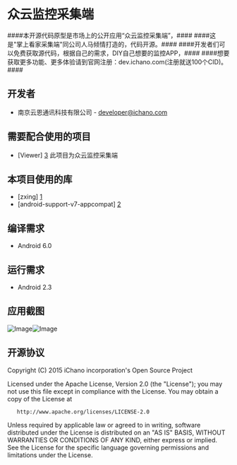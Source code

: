 众云监控采集端
===

####本开源代码原型是市场上的公开应用“众云监控采集端”，####
####这是"掌上看家采集端"同公司人马倾情打造的，代码开源。####
####开发者们可以免费获取源代码，根据自己的需求，DIY自己想要的监控APP，####
####想要获取更多功能、更多体验请到官网注册：dev.ichano.com(注册就送100个CID)。####


开发者
------------
* 南京云恩通讯科技有限公司 - <developer@ichano.com>


需要配合使用的项目
-----
* [Viewer] [3] 此项目为众云监控采集端


本项目使用的库
------------------------------
* [zxing] [1]
* [android-support-v7-appcompat] [2]

编译需求
------------------------------
* Android 6.0

运行需求
------------------------------
* Android 2.3


应用截图
-----------
![Image](screenshot1.png)![Image](screenshot2.png)

开源协议
-------

  Copyright (C) 2015 iChano incorporation's Open Source Project
 
  Licensed under the Apache License, Version 2.0 (the "License");
  you may not use this file except in compliance with the License.
  You may obtain a copy of the License at
 
       http://www.apache.org/licenses/LICENSE-2.0
 
  Unless required by applicable law or agreed to in writing, software
  distributed under the License is distributed on an "AS IS" BASIS,
  WITHOUT WARRANTIES OR CONDITIONS OF ANY KIND, either express or implied.
  See the License for the specific language governing permissions and
  limitations under the License.

[1]: https://github.com/zxing/zxing/
[2]: https://github.com/OpenIchano/android-support-v7-appcompat
[3]: https://github.com/OpenIchano/Viewer



















